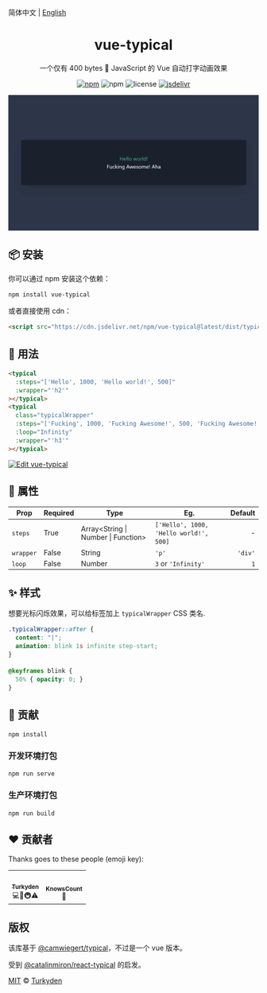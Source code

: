 简体中文 | [English](./README.md)

<h1 align="center">vue-typical</h1>

<p align="center">一个仅有 400 bytes 🐡 JavaScript 的 Vue 自动打字动画效果</p>

<p align="center">
  <a href="https://www.npmjs.com/package/vue-typical" target="_blank"><img alt="npm" src="https://img.shields.io/npm/v/vue-typical?color=orange" /></a> <img alt="npm" src="https://img.shields.io/npm/dt/vue-typical" /> <img alt="license" src="https://img.shields.io/github/license/Turkyden/vue-typical" /> <a href="https://www.jsdelivr.com/package/npm/vue-typical" target="_blank"><img alt="jsdelivr" src="https://data.jsdelivr.com/v1/package/npm/vue-typical/badge" /></a>
</p>

[![Vue Typical](./vue-typical.gif)](https://vue-typical.vercel.app/)
## 📦 安装

你可以通过 npm 安装这个依赖：

```bash
npm install vue-typical
```

或者直接使用 cdn：

```html
<script src="https://cdn.jsdelivr.net/npm/vue-typical@latest/dist/typical.umd.min.js"></script>
```

## 🚀 用法

```html
<typical
  :steps="['Hello', 1000, 'Hello world!', 500]"
  :wrapper="'h2'"
></typical>
<typical
  class="typicalWrapper"
  :steps="['Fucking', 1000, 'Fucking Awesome!', 500, 'Fucking Awesome! Aha :-) 👋', 1000]"
  :loop="Infinity"
  :wrapper="'h3'"
></typical>
```

[![Edit vue-typical](https://codesandbox.io/static/img/play-codesandbox.svg)](https://codesandbox.io/s/vue-typical-cqj9q?fontsize=14&hidenavigation=1&module=%2Fsrc%2FApp.vue&theme=dark)

## 📑 属性

Prop|Required|Type|Eg.| Default |
|--|--|--|--|--:|
|`steps`|True|Array<String \| Number \| Function>|`['Hello', 1000, 'Hello world!', 500]`| - |
|`wrapper`|False|String|`'p'`|`'div'`
|`loop`|False|Number|`3` or `'Infinity'` |`1`|

## ✨ 样式

想要光标闪烁效果，可以给标签加上 `typicalWrapper` CSS 类名.

```css
.typicalWrapper::after {
  content: "|";
  animation: blink 1s infinite step-start;
}

@keyframes blink {
  50% { opacity: 0; }
}
```

## 🔨 贡献

```npm
npm install
```

### 开发环境打包

```npm
npm run serve
```

### 生产环境打包

```npm
npm run build
```

## ❤️ 贡献者

Thanks goes to these people (emoji key):

<table>
  <tr>
    <td align="center">
      <a href="https://github.com/Turkyden">
        <img src="https://avatars0.githubusercontent.com/u/24560160?s=460&u=36a6072b8220e6ad7c0c7f7dbf97cc3dd796a8d0&v=4" width="100px;" alt=""/><br />
        <sub><b>Turkyden</b></sub></a><br />
        💻📖🚇⚠️
    </td>
    <td align="center">
      <a href="https://github.com/KnowsCount">
        <img src="https://avatars3.githubusercontent.com/u/56480008?s=460&u=19d370371e9be3b09766a4dae4435de3593fd0a9&v=4" width="100px;" alt=""/><br />
        <sub><b>KnowsCount</b></sub></a><br />
        📖
    </td>
  </tr>
</table>  

## 版权

该库基于 [@camwiegert/typical](https://github.com/camwiegert/typical)，不过是一个 vue 版本。

受到 [@catalinmiron/react-typical](https://github.com/catalinmiron/react-typical) 的启发。

[MIT](https://github.com/Turkyden/vue-typical/blob/main/LICENSE) © [Turkyden](https://github.com/Turkyden)
